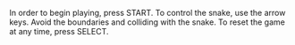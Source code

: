 In order to begin playing, press START. To control the snake, use the arrow keys. Avoid the boundaries and colliding with the snake. To reset the game at any time, press SELECT.